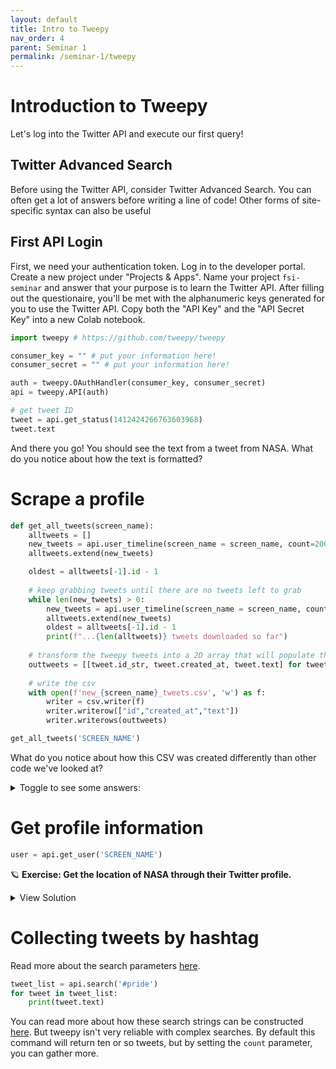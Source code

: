 ```yaml
---
layout: default
title: Intro to Tweepy
nav_order: 4
parent: Seminar 1
permalink: /seminar-1/tweepy
---
```


# Introduction to Tweepy

Let's log into the Twitter API and execute our first query! 

## Twitter Advanced Search

Before using the Twitter API, consider Twitter Advanced Search. You can often
get a lot of answers before writing a line of code! Other forms of site-specific syntax 
can also be useful

## First API Login

First, we need your authentication token. Log in to the developer portal.
Create a new project under "Projects & Apps". Name your project
`fsi-seminar` and answer that your purpose is to learn the Twitter API. 
After filling out the questionaire, you'll be met with the alphanumeric keys
generated for you to use the Twitter API. Copy both the "API Key" and the
"API Secret Key" into a new Colab notebook.


```python
import tweepy # https://github.com/tweepy/tweepy

consumer_key = "" # put your information here!
consumer_secret = "" # put your information here!

auth = tweepy.OAuthHandler(consumer_key, consumer_secret)
api = tweepy.API(auth)

# get tweet ID
tweet = api.get_status(1412424266763603968)
tweet.text
```

And there you go! You should see the text from a tweet from NASA. What
do you notice about how the text is formatted?

# Scrape a profile

```python
def get_all_tweets(screen_name):
    alltweets = []  
    new_tweets = api.user_timeline(screen_name = screen_name, count=200)
    alltweets.extend(new_tweets)

    oldest = alltweets[-1].id - 1
    
    # keep grabbing tweets until there are no tweets left to grab
    while len(new_tweets) > 0:
        new_tweets = api.user_timeline(screen_name = screen_name, count=200, max_id=oldest)
        alltweets.extend(new_tweets)
        oldest = alltweets[-1].id - 1
        print(f"...{len(alltweets)} tweets downloaded so far")
    
    # transform the tweepy tweets into a 2D array that will populate the csv 
    outtweets = [[tweet.id_str, tweet.created_at, tweet.text] for tweet in alltweets]
    
    # write the csv  
    with open(f'new_{screen_name}_tweets.csv', 'w') as f:
        writer = csv.writer(f)
        writer.writerow(["id","created_at","text"])
        writer.writerows(outtweets)

get_all_tweets('SCREEN_NAME')
```

What do you notice about how this CSV was created differently than other code
we've looked at?

<details> 
    <summary>Toggle to see some answers:</summary>
    <ul>
        <li>Because we're using tweepy, we can get to the text and timestamp information straight from what tweepy calls a Tweet object. You can't do this with JSON, but tweepy already parsed the most important features and making them easily accessible.</li>
        <li>We're using python's <a href="https://docs.python.org/3/library/csv.html">csv library</a> instead of Pandas to write the CSV. If you're not analyzing the data and just want to make a CSV, using this library can be useful.</li>
    </ul>
</details>

# Get profile information

```python
user = api.get_user('SCREEN_NAME')
```

🪐 **Exercise: Get the location of NASA through their Twitter profile.**

<details><summary><a class="btn btn-purple">View Solution</a></summary>
<script src="https://gist.github.com/kmcelwee/d23a027129b0b4f2026afb519a8873c5.js"></script>
</details>

# Collecting tweets by hashtag

Read more about the search parameters [here](https://docs.tweepy.org/en/v3.5.0/api.html#help-methods).

```python
tweet_list = api.search('#pride')
for tweet in tweet_list:
    print(tweet.text)
```

You can read more about how these search strings can be constructed 
[here](https://developer.twitter.com/en/docs/twitter-api/tweets/search/integrate/build-a-query).
But tweepy isn't very reliable with complex searches. By default this command will return 
ten or so tweets, but by setting the `count` parameter, you
can gather more.
